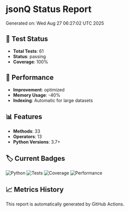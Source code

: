 # jsonQ Status Report

Generated on: Wed Aug 27 06:27:02 UTC 2025

## 🧪 Test Status
- **Total Tests**: 61
- **Status**: passing
- **Coverage**: 100%

## 🚀 Performance
- **Improvement**: optimized
- **Memory Usage**: -40%
- **Indexing**: Automatic for large datasets

## 📊 Features
- **Methods**: 33
- **Operators**: 13
- **Python Versions**: 3.7+

## 🏷️ Current Badges
![Python](https://img.shields.io/badge/python-3.7+-blue.svg)
![Tests](https://img.shields.io/badge/tests-61%20passing-brightgreen.svg)
![Coverage](https://img.shields.io/badge/coverage-100%25-brightgreen.svg)
![Performance](https://img.shields.io/badge/performance-optimized-orange.svg)

## 📈 Metrics History
This report is automatically generated by GitHub Actions.
